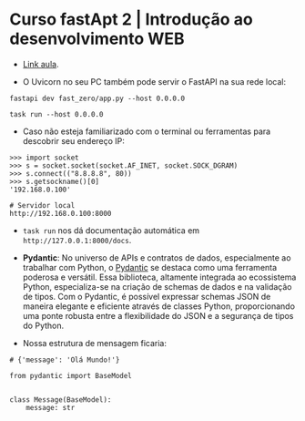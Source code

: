 # Curso fastApt 2 | Introdução ao desenvolvimento WEB

- [Link aula](https://fastapidozero.dunossauro.com/02/).

- O Uvicorn no seu PC também pode servir o FastAPI na sua rede local:

```
fastapi dev fast_zero/app.py --host 0.0.0.0

task run --host 0.0.0.0
```

- Caso não esteja familiarizado com o terminal ou ferramentas para descobrir seu endereço IP:

```
>>> import socket
>>> s = socket.socket(socket.AF_INET, socket.SOCK_DGRAM)
>>> s.connect(("8.8.8.8", 80))
>>> s.getsockname()[0]
'192.168.0.100'

# Servidor local
http://192.168.0.100:8000
```

- `task run` nos dá documentação automática em `http://127.0.0.1:8000/docs`.

- **Pydantic**: No universo de APIs e contratos de dados, especialmente ao trabalhar com Python, o [Pydantic](https://docs.pydantic.dev/latest/) se destaca como uma ferramenta poderosa e versátil.
Essa biblioteca, altamente integrada ao ecossistema Python, especializa-se na criação de schemas de dados e na validação de tipos. Com o Pydantic, é possível expressar schemas JSON de maneira elegante e eficiente através de classes Python, proporcionando uma ponte robusta entre a flexibilidade do JSON e a segurança de tipos do Python.

- Nossa estrutura de mensagem ficaria:

```
# {'message': 'Olá Mundo!'}

from pydantic import BaseModel


class Message(BaseModel):
    message: str
```
